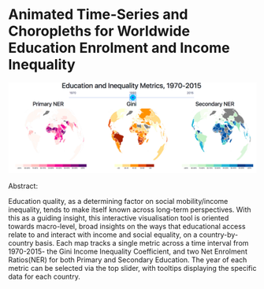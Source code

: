 # Animated Time-Series and Choropleths for Worldwide Education Enrolment and Income Inequality

[![Preview](https://github.com/jsteele2003/major-studio-1/blob/master/assignments/ass1/data/Screen%20Shot%202017-12-05%20at%2012.04.42.png)](https://jsteele2003.github.io/major-studio-1/assignments/ass1/time.html)

Abstract:

Education quality, as a determining factor on social mobility/income inequality, tends to make itself known across long-term perspectives. With this as a guiding insight, this interactive visualisation tool is oriented towards macro-level, broad insights on the ways that educational access relate to and interact with income and social equality, on a country-by-country basis.
Each map tracks a single metric across a time interval from 1970-2015- the Gini Income Inequality Coefficient, and two Net Enrolment Ratios(NER) for both Primary and Secondary Education. The year of each metric can be selected via the top slider, with tooltips displaying the specific data for each country. 